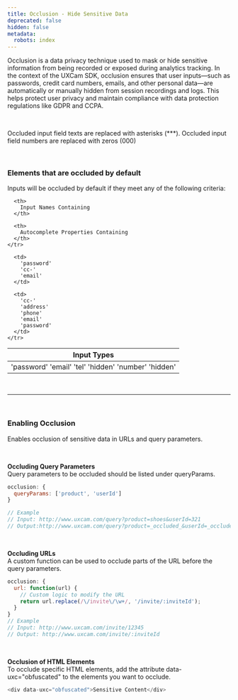 ```yaml
---
title: Occlusion - Hide Sensitive Data
deprecated: false
hidden: false
metadata:
  robots: index
---
```

Occlusion is a data privacy technique used to mask or hide sensitive information from being recorded or exposed during analytics tracking. In the context of the UXCam SDK, occlusion ensures that user inputs—such as passwords, credit card numbers, emails, and other personal data—are automatically or manually hidden from session recordings and logs. This helps protect user privacy and maintain compliance with data protection regulations like GDPR and CCPA.

<br />

<GitHubCallout type="note">Occluded input field texts are replaced with asterisks (\*\*\*). Occluded input field numbers are replaced with zeros (000)</GitHubCallout>

<br />

### Elements that are occluded by default

Inputs will be occluded by default if they meet any of the following criteria:

<Table align={["left","left","left"]}>
  <thead>
    <tr>
      <th>
        Input Types
      </th>

      <th>
        Input Names Containing
      </th>

      <th>
        Autocomplete Properties Containing
      </th>
    </tr>
  </thead>

  <tbody>
    <tr>
      <td>
        'password'
        'email'
        'tel'
        'hidden'
        'number'
        'hidden'
      </td>

      <td>
        'password'
        'cc-'
        'email'
      </td>

      <td>
        'cc-'
        'address'
        'phone'
        'email'
        'password'
      </td>
    </tr>
  </tbody>
</Table>

<br />

***

<br />

### Enabling Occlusion

Enables occlusion of sensitive data in URLs and query parameters.

<br />

**Occluding Query Parameters**\
Query parameters to be occluded should be listed under queryParams.

```javascript
occlusion: {  
  queryParams: ['product', 'userId']  
}

// Example  
// Input: http://www.uxcam.com/query?product=shoes&userId=321  
// Output:http://www.uxcam.com/query?product=_occluded_&userId=_occluded
```

<br />

**Occluding URLs**\
A custom function can be used to occlude parts of the URL before the query parameters.

```javascript
occlusion: {  
  url: function(url) {  
    // Custom logic to modify the URL  
    return url.replace(/\/invite\/\w+/, '/invite/:inviteId');  
  }  
}  
// Example  
// Input: http://www.uxcam.com/invite/12345  
// Output: http://www.uxcam.com/invite/:inviteId
```

<br />

**Occlusion of HTML Elements**\
To occlude specific HTML elements, add the attribute data-uxc="obfuscated" to the elements you want to occlude.

```javascript
<div data-uxc="obfuscated">Sensitive Content</div>
```